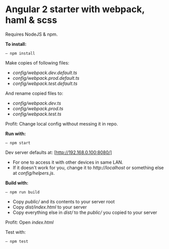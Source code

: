 # Angular 2 starter with webpack, haml & scss

Requires NodeJS & npm.

**To install:**
```
– npm install
```

Make copies of following files:
* *config/webpack.dev.default.ts*
* *config/webpack.prod.default.ts*
* *config/webpack.test.default.ts*

And rename copied files to:
* *config/webpack.dev.ts*
* *config/webpack.prod.ts*
* *config/webpack.test.ts*

Profit: Change local config without messing it in repo.


**Run with:**
```
– npm start
```

Dev server defaults at: [http://192.168.0.100:8080/]
* For one to access it with other devices in same LAN.
* If it doesn't work for you, change it to *http://localhost* or something else at *config/helpers.js*.

 
**Build with:**
```
– npm run build
```

* Copy *public/* and its contents to your server root
* Copy *dist/index.html* to your server
* Copy everything else in *dist/* to the *public/* you copied to your server

Profit: Open *index.html*


Test with:
```
– npm test
```